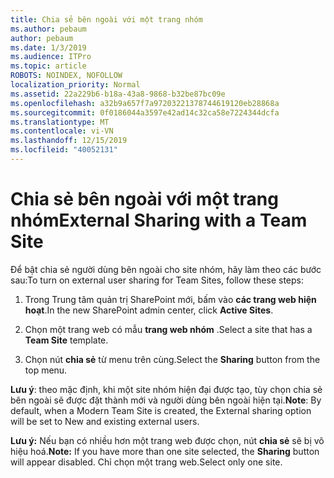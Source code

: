 ```yaml
---
title: Chia sẻ bên ngoài với một trang nhóm
ms.author: pebaum
author: pebaum
ms.date: 1/3/2019
ms.audience: ITPro
ms.topic: article
ROBOTS: NOINDEX, NOFOLLOW
localization_priority: Normal
ms.assetid: 22a229b6-b18a-43a8-9868-b32be87bc09e
ms.openlocfilehash: a32b9a657f7a97203221378744619120eb28868a
ms.sourcegitcommit: 0f0186044a3597e42ad14c32ca58e7224344dcfa
ms.translationtype: MT
ms.contentlocale: vi-VN
ms.lasthandoff: 12/15/2019
ms.locfileid: "40052131"
---
```

# <a name="external-sharing-with-a-team-site"></a><span data-ttu-id="d8ed4-102">Chia sẻ bên ngoài với một trang nhóm</span><span class="sxs-lookup"><span data-stu-id="d8ed4-102">External Sharing with a Team Site</span></span>

<span data-ttu-id="d8ed4-103">Để bật chia sẻ người dùng bên ngoài cho site nhóm, hãy làm theo các bước sau:</span><span class="sxs-lookup"><span data-stu-id="d8ed4-103">To turn on external user sharing for Team Sites, follow these steps:</span></span> 
  
1. <span data-ttu-id="d8ed4-104">Trong Trung tâm quản trị SharePoint mới, bấm vào **các trang web hiện hoạt**.</span><span class="sxs-lookup"><span data-stu-id="d8ed4-104">In the new SharePoint admin center, click **Active Sites**.</span></span>
  
2. <span data-ttu-id="d8ed4-105">Chọn một trang web có mẫu **trang web nhóm** .</span><span class="sxs-lookup"><span data-stu-id="d8ed4-105">Select a site that has a **Team Site** template.</span></span> 
  
3. <span data-ttu-id="d8ed4-106">Chọn nút **chia sẻ** từ menu trên cùng.</span><span class="sxs-lookup"><span data-stu-id="d8ed4-106">Select the **Sharing** button from the top menu.</span></span> 
  
 <span data-ttu-id="d8ed4-107">**Lưu ý**: theo mặc định, khi một site nhóm hiện đại được tạo, tùy chọn chia sẻ bên ngoài sẽ được đặt thành mới và người dùng bên ngoài hiện tại.</span><span class="sxs-lookup"><span data-stu-id="d8ed4-107">**Note**: By default, when a Modern Team Site is created, the External sharing option will be set to New and existing external users.</span></span> 
  
 <span data-ttu-id="d8ed4-108">**Lưu ý:** Nếu bạn có nhiều hơn một trang web được chọn, nút **chia sẻ** sẽ bị vô hiệu hoá.</span><span class="sxs-lookup"><span data-stu-id="d8ed4-108">**Note:** If you have more than one site selected, the **Sharing** button will appear disabled.</span></span> <span data-ttu-id="d8ed4-109">Chỉ chọn một trang web.</span><span class="sxs-lookup"><span data-stu-id="d8ed4-109">Select only one site.</span></span> 
  

